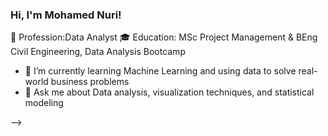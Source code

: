 

### Hi, I'm Mohamed Nuri!

💼 Profession:Data Analyst
🎓 Education: MSc Project Management & BEng Civil Engineering, Data Analysis Bootcamp 
- 🌱 I’m currently learning  Machine Learning and using data to solve real-world business problems
- 💬 Ask me about Data analysis, visualization techniques, and statistical modeling

-->
